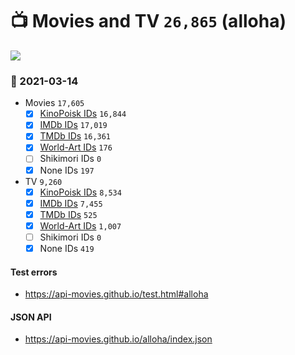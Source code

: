 # :tv: Movies and TV `26,865` (alloha)

<a href="https://API-Movies.github.io"><img src="https://API-Movies.github.io/banner.png?cache"></a>

### :date: 2021-03-14
- Movies `17,605`
  - [x] <a href="https://API-Movies.github.io/alloha/movie_kinopoisk_ids.json">KinoPoisk IDs</a> `16,844`
  - [x] <a href="https://API-Movies.github.io/alloha/movie_imdb_ids.json">IMDb IDs</a> `17,019`
  - [x] <a href="https://API-Movies.github.io/alloha/movie_tmdb_ids.json">TMDb IDs</a> `16,361`
  - [x] <a href="https://API-Movies.github.io/alloha/movie_world_art_ids.json">World-Art IDs</a> `176`
  - [ ] Shikimori IDs `0`
  - [x] None IDs `197`
- TV `9,260`
  - [x] <a href="https://API-Movies.github.io/alloha/tv_kinopoisk_ids.json">KinoPoisk IDs</a> `8,534`
  - [x] <a href="https://API-Movies.github.io/alloha/tv_imdb_ids.json">IMDb IDs</a> `7,455`
  - [x] <a href="https://API-Movies.github.io/alloha/tv_tmdb_ids.json">TMDb IDs</a> `525`
  - [x] <a href="https://API-Movies.github.io/alloha/tv_world_art_ids.json">World-Art IDs</a> `1,007`
  - [ ] Shikimori IDs `0`
  - [x] None IDs `419`
#### Test errors
- <a href='https://api-movies.github.io/test.html#alloha'>https://api-movies.github.io/test.html#alloha</a>
#### JSON API
- <a href='https://api-movies.github.io/alloha/index.json'>https://api-movies.github.io/alloha/index.json</a>
